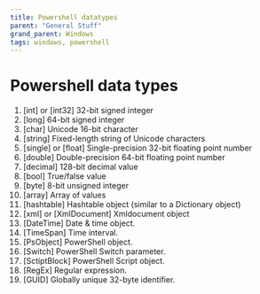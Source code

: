 ```yaml
---
title: Powershell datatypes
parent: "General Stuff"
grand_parent: Windows
tags: windows, powershell
---
```

# Powershell data types
1. [int] or [int32] 32-bit signed integer
2. [long] 64-bit signed integer
3. [char] Unicode 16-bit character
4. [string] Fixed-length string of Unicode characters
5. [single] or [float] Single-precision 32-bit floating point number
6. [double] Double-precision 64-bit floating point number
7. [decimal] 128-bit decimal value
8. [bool] True/false value
9. [byte] 8-bit unsigned integer
10. [array] Array of values
11. [hashtable] Hashtable object (similar to a Dictionary object)
12. [xml] or [XmlDocument] Xmldocument object
13. [DateTime] Date & time object.
14. [TimeSpan] Time interval.
15. [PsObject] PowerShell object.
16. [Switch] PowerShell Switch parameter.
17. [SctiptBlock] PowerShell Script object.
18. [RegEx] Regular expression.
19. [GUID] Globally unique 32-byte identifier.